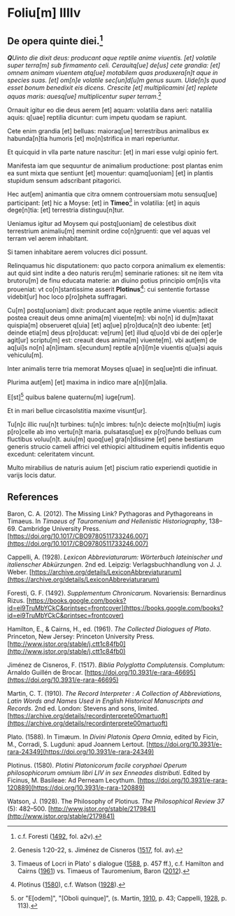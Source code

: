 # Foliu[m] IIIIv

## De opera quinte diei.[^1]

***Q**Uinto die dixit deus: producant aque reptile anime viuentis. [et] volatile super terra[m] sub firmamento celi.
Cerauitq[ue] de[us] cete grandia: [et] omnem animam viuentem atq[ue] motabilem quas produxera[n]t aque in species suas. [et] om[n]e volatile sec[un]d[u]m genus suum.
Uide[n]s quod esset bonum benedixit eis dicens.
Crescite [et] multiplicamini [et] replete aquas maris: auesq[ue] multiplicentur super terram*.[^2]

Ornauit igitur eo die deus aerem [et] aquam: volatilia dans aeri: natalilia aquis: q[uae] reptilia dicuntur: cum impetu quodam se rapiunt. 

Cete enim grandia [et] belluas: maioraq[ue] terrestribus animalibus ex habunda[n]tia humoris [et] mo[n]strifica in mari reperiuntur.

Et quicquid in vlla parte nature nascitur: [et] in mari esse vulgi opinio fert.

Manifesta iam que sequuntur de animalium productione: post plantas enim ea sunt mixta que sentiunt [et] mouentur: quamq[uoniam] [et] in plantis stupidum sensum adscribant pitagorici.

Hec aut[em] animantia que citra omnem controuersiam motu sensuq[ue] participant: [et] hic a Moyse: [et] in **Timeo**[^3]
in volatilia: [et] in aquis dege[n]tia: [et] terrestria distinguu[n]tur.

Ueniamus igitur ad Moysem qui postq[uoniam] de celestibus dixit terrestrium  animaliu[m] meminit ordine co[n]gruenti: que vel aquas vel terram vel aerem inhabitant.

Si tamen inhabitare aerem volucres dici possunt.

Relinquamus hic disputationem: quo pacto corpora animalium ex elementis: aut quid sint indite a deo naturis reru[m] seminarie rationes: sit ne item vita brutoru[m] de finu educata materie: an diuino potius principio om[n]is vita proueniat: vt co[n]stantissime asserit **Plotinus**[^4]: cui sententie fortasse videbit[ur] hoc loco p[ro]pheta suffragari.

Cu[m] postq[uoniam] dixit: producant aque reptile anime viuentis: adiecit postea creauit deus omne anima[m] viuente[m]: vbi no[n] id du[m]taxat quispia[m] obserueret q[uia] [et] aq[ue] p[ro]duca[n]t deo iubente: [et] deinde etia[m] deus p[ro]ducat: ve[rum] [et] illud q[uo]d vbi de dei op[er]e agit[ur] scriptu[m] est: creauit deus anima[m] viuente[m]. vbi aut[em] de aq[ui]s no[n] a[n]imam. s[ecundum] reptile a[n]i[m]e viuentis q[ua]si aquis vehiculu[m].

Inter animalis terre tria memorat Moyses q[uae] in seq[ue]nti die infinuat.

Plurima aut[em] [et] maxima in indico mare a[n]i[m]alia.

E[st][^5] quibus balene quaternu[m] iuge[rum].

Et in mari bellue circasolstitia maxime visunt[ur].

Tu[n]c illic ruu[n]t turbines: tu[n]c imbres: tu[n]c deiecte mo[n]tiu[m] iugis p[ro]celle ab imo vertu[n]t maria. pulsatasq[ue] ex p[ro]fundo belluas cum fluctibus voluu[n]t. auiu[m] quoq[ue]  gra[n]dissime [et] pene bestiarum generis strucio cameli affrici vel ethiopici altitudinem equitis infidentis equo excedunt: celeritatem vincunt.

Multo mirabilius de naturis auium [et] piscium ratio experiendi 
quotidie in varijs locis datur.


[^1]: c.f. Foresti ([1492](https://books.google.com/books?id=ei9TruMbYCkC&printsec=frontcover), fol. a2v).  
[^2]: Genesis 1:20-22, s. Jiménez de Cisneros ([1517](https://doi.org/10.3931/e-rara-46695), fol. av).    
[^3]: Timaeus of Locri in Plato' s dialogue ([1588](https://doi.org/10.3931/e-rara-24349), p. 457 ff.), c.f. Hamilton and Cairns ([1961](http://www.jstor.org/stable/j.ctt1c84fb0)) vs. Timaeus of Tauromenium, Baron ([2012](https://doi.org/10.1017/CBO9780511733246.007)).  
[^4]: Plotinus ([1580](https://doi.org/10.3931/e-rara-120889)), c.f. Watson ([1928](http://www.jstor.org/stable/2179841)).  
[^5]: or "E[odem]", "[Oboli quinque]", (s. Martin, [1910](https://archive.org/details/recordinterprete00martuoft), p. 43; Cappelli, [1928](https://archive.org/details/LexiconAbbreviaturarum), p. 113).  


## References

Baron, C. A. (2012). The Missing Link? Pythagoras and Pythagoreans in Timaeus. In *Timaeus of Tauromenium and Hellenistic Historiography*, 138–69. Cambridge University Press. [https://doi.org/10.1017/CBO9780511733246.007](https://doi.org/10.1017/CBO9780511733246.007)

Cappelli, A. (1928). *Lexicon Abbreviaturarum: Wörterbuch lateinischer und italienscher Abkürzungen*. 2nd ed. Leipzig: Verlagsbuchhandlung von J. J. Weber. [https://archive.org/details/LexiconAbbreviaturarum](https://archive.org/details/LexiconAbbreviaturarum)

Foresti, G. F. (1492). *Supplementum Chronicarum*. Novariensis: Bernardinus Rizus. [https://books.google.com/books?id=ei9TruMbYCkC&printsec=frontcover](https://books.google.com/books?id=ei9TruMbYCkC&printsec=frontcover)

Hamilton, E., & Cairns, H., ed. (1961). *The Collected Dialogues of Plato*. Princeton, New Jersey: Princeton University Press. [http://www.jstor.org/stable/j.ctt1c84fb0](http://www.jstor.org/stable/j.ctt1c84fb0)

Jiménez de Cisneros, F. (1517). *Biblia Polyglotta Complutensis*. Complutum: Arnaldo Guillén de Brocar. [https://doi.org/10.3931/e-rara-46695](https://doi.org/10.3931/e-rara-46695)

Martin, C. T. (1910). *The Record Interpreter : A Collection of Abbreviations, Latin Words and Names Used in English Historical Manuscripts and Records*. 2nd ed. London: Stevens and sons, limited. [https://archive.org/details/recordinterprete00martuoft](https://archive.org/details/recordinterprete00martuoft)

Plato. (1588). In Timæum. In *Divini Platonis Opera Omnia*, edited by Ficin, M., Corradi, S. Lugduni: apud Joannem Lertout. [https://doi.org/10.3931/e-rara-24349](https://doi.org/10.3931/e-rara-24349)

Plotinus. (1580). *Plotini Platonicorum facile coryphaei Operum philosophicorum omnium libri LIV in sex Enneades distributi*. Edited by Ficinus, M. Basileae: Ad Perneam Lecythum. [https://doi.org/10.3931/e-rara-120889](https://doi.org/10.3931/e-rara-120889)

Watson, J. (1928). The Philosophy of Plotinus. *The Philosophical Review 37* (5): 482–500. [http://www.jstor.org/stable/2179841](http://www.jstor.org/stable/2179841)
